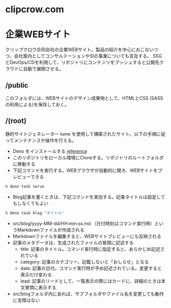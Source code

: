 # clipcrow.com

# 企業WEBサイト

クリップクロウ合同会社の企業WEBサイト。製品の紹介を中心におこないつつ、会社案内としてコンサルテーションやSIの事業についても言及する。
SSGとDevOps/CDを利用して、リポジトリにコンテンツをプッシュすると公開先クラウドに自動で展開させる。

## /public

このフォルダには、WEBサイトのデザイン成果物として、HTMLとCSS
(SASSの利用による)を保存しておく。

## /(root)

静的サイトジェネレーター lume
を使用して構築されたサイト。以下の手順に従ってメンテナンスや操作を行える。

- Deno をインストールする
  [reference](https://deno.com/manual@v1.34.3/getting_started/installation)
- このリポジトリをローカル環境にCloneする。リポジトリのルートフォルダに移動する
- 下記コマンドを実行する。WEBブラウザが自動的に開き、WEBサイトをプレビューできる

```sh
% deno task serve
```

- Blog記事を書くときは、下記コマンドを実効する。記事タイトルは設定してもしなくてもよい

```sh
% deno task blog "タイトル"
```

- src/blog/yyyy-MM-dd/HH:mm:ss.md
  （日付時刻はコマンド実行時）というMarkdownファイルが作成される
- Markdownファイルを編集すると、WEBサイトプレビューにも反映される
- 記事のメタデータは、生成されたファイルの冒頭に記述する
  - title: 記事のタイトル。コマンド実行時に指定すると、あらかじめ記述されている
  - category: 記事のカテゴリー、記載しないと「おしらせ」となる
  - date:
    記事の日付。コマンド実行時が予め記述されている。変更すると表示だけ変わる
  - lead:
    記事のリードとして、一覧表示の際にはカードに、詳細のときは本文冒頭に表示する
- src/blogフォルダ内にあれば、サブフォルダやファイル名を変更しても動作に支障はない
